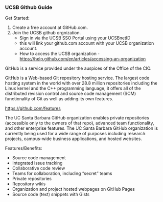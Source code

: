 ### UCSB Github Guide

Get Started: 

 1. Create a free account at GitHub.com.
 2. Join the UCSB github orgnization.
    * Sign in via the UCSB SSO Portal using your UCSBnetID
    * this will link your github.com account with your UCSB organization account.
    * How to access the UCSB organization - https://help.github.com/en/articles/accessing-an-organization
    
GitHub is a service provided under the auspices of the Office of the CIO.

GitHub is a Web-based Git repository hosting service. The largest code hosting system in the world with over 28.8 million repositories including the Linux kernel and the C++ programming language, it offers all of the distributed revision control and source code management (SCM) functionality of Git as well as adding its own features.

https://github.com/features

The UC Santa Barbara GitHub organization enables private repositories (accessible only to the owners of that repo), advanced team functionality, and other enterprise features. The UC Santa Barbara GitHub organization is currently being used for a wide range of purposes including research projects, campus-wide business applications, and hosted websites.

 
Features/Benefits: 

 * Source code management
 * Integrated issue tracking
 * Collaborative code review
 * Teams for collaboration, including “secret” teams
 * Private repositories
 * Repository wikis
 * Organization and project hosted webpages on GitHub Pages
 * Source code (text) snippets with Gists




